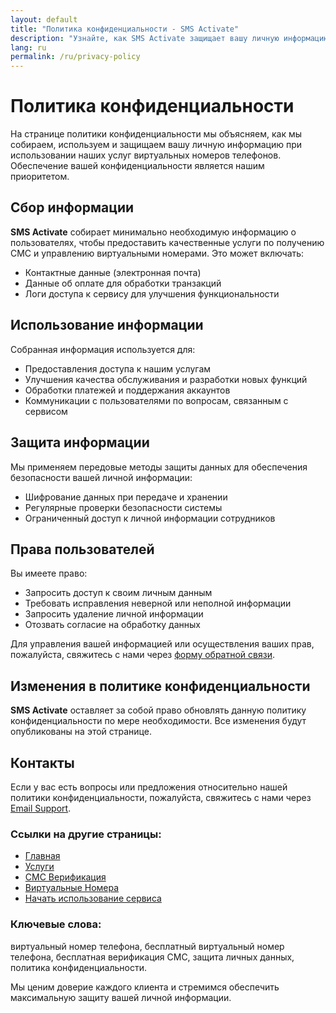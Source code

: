 ```yaml
---
layout: default
title: "Политика конфиденциальности - SMS Activate"
description: "Узнайте, как SMS Activate защищает вашу личную информацию и обеспечивает конфиденциальность при использовании виртуальных номеров."
lang: ru
permalink: /ru/privacy-policy
---
```


# Политика конфиденциальности

На странице политики конфиденциальности мы объясняем, как мы собираем, используем и защищаем вашу личную информацию при использовании наших услуг виртуальных номеров телефонов. Обеспечение вашей конфиденциальности является нашим приоритетом.

## Сбор информации

**SMS Activate** собирает минимально необходимую информацию о пользователях, чтобы предоставить качественные услуги по получению СМС и управлению виртуальными номерами. Это может включать:

- Контактные данные (электронная почта)
- Данные об оплате для обработки транзакций
- Логи доступа к сервису для улучшения функциональности

## Использование информации

Собранная информация используется для:

- Предоставления доступа к нашим услугам
- Улучшения качества обслуживания и разработки новых функций
- Обработки платежей и поддержания аккаунтов
- Коммуникации с пользователями по вопросам, связанным с сервисом

## Защита информации

Мы применяем передовые методы защиты данных для обеспечения безопасности вашей личной информации:

- Шифрование данных при передаче и хранении
- Регулярные проверки безопасности системы
- Ограниченный доступ к личной информации сотрудников

## Права пользователей

Вы имеете право:

- Запросить доступ к своим личным данным
- Требовать исправления неверной или неполной информации
- Запросить удаление личной информации
- Отозвать согласие на обработку данных

Для управления вашей информацией или осуществления ваших прав, пожалуйста, свяжитесь с нами через [форму обратной связи](mailto:support@sms-activate.app).

## Изменения в политике конфиденциальности

**SMS Activate** оставляет за собой право обновлять данную политику конфиденциальности по мере необходимости. Все изменения будут опубликованы на этой странице.

## Контакты

Если у вас есть вопросы или предложения относительно нашей политики конфиденциальности, пожалуйста, свяжитесь с нами через [Email Support](mailto:support@sms-activate.app).

### Ссылки на другие страницы:
- [Главная](/ru/)
- [Услуги](/ru/services)
- [СМС Верификация](/ru/sms-verification)
- [Виртуальные Номера](/ru/virtual-phone-numbers)
- [Начать использование сервиса](/ru/get-started)

### Ключевые слова:
виртуальный номер телефона, бесплатный виртуальный номер телефона, бесплатная верификация СМС, защита личных данных, политика конфиденциальности.

Мы ценим доверие каждого клиента и стремимся обеспечить максимальную защиту вашей личной информации.